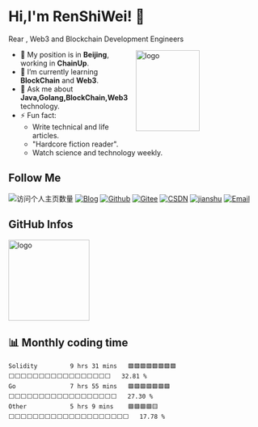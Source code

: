 <!--
**duktig666/duktig666** is a ✨ _special_ ✨ repository because its `README.md` (this file) appears on your GitHub profile.

Here are some ideas to get you started:

- 🔭 I’m currently working on ...
- 🌱 I’m currently learning ...
- 👯 I’m looking to collaborate on ...
- 🤔 I’m looking for help with ...
- 💬 Ask me about ...
- 📫 How to reach me: ...
- 😄 Pronouns: ...
- ⚡ Fun fact: ...

-->



# Hi,I'm RenShiWei! 👋
Rear , Web3 and Blockchain Development Engineers

<img src="https://github-readme-stats-git-masterrstaa-rickstaa.vercel.app/api?username=duktig666&show_icons=true&count_private=true&theme=vue" alt="logo" height="160" align="right" width="50%" />

- 🔭 My position is in **Beijing**, working in **ChainUp**.
- 🌱 I’m currently learning **BlockChain** and **Web3**.
- 💬 Ask me about **Java,Golang,BlockChain,Web3** technology.
- ⚡ Fun fact: 
  - Write technical and life articles.
  - "Hardcore fiction reader".
  - Watch science and technology weekly.

## Follow Me
![访问个人主页数量](https://komarev.com/ghpvc/?username=duktig666&color=green)
[![Blog](https://img.shields.io/badge/-个人博客（duktig.cn）-c14438?style=flat-square&logo=B&logoColor=white)](https://duktig.cn/)
[![Github](https://img.shields.io/github/followers/duktig666?label=Github&style=social)](https://github.com/duktig666)
[![Gitee](https://img.shields.io/badge/-Gitee-EA4335?style=flat-square&logo=Gitee&logoColor=white)](https://gitee.com/duktig666)
[![CSDN](https://img.shields.io/badge/-CSDN-c14438?style=flat-square&logo=C&logoColor=white)](https://blog.csdn.net/qq_42937522?spm=1000.2115.3001.5343)
[![jianshu](https://img.shields.io/badge/-jianshu-c14438?style=flat-square&logo=简&logoColor=white)](https://www.jianshu.com/u/421632ec0dc8)
[![Email](https://img.shields.io/badge/gmail-ren_shi_wei@qq.com-Green?style=flat-square&logo=Gmail&logoColor=white&link=mailto:ren_shi_wei@qq.com)](mailto:ren_shi_wei@qq.com)

## GitHub Infos
<img src="https://github-profile-trophy.vercel.app/?username=duktig666&theme=flat&column=7" alt="logo" height="160" align="center" style="margin: auto;" />

<!-- <a href="https://github.com/duktig666">
  <img src="https://github-readme-stats-git-masterrstaa-rickstaa.vercel.app/api/top-langs/?username=duktig666&layout=compact&theme=vue" />
</a>

[![Anser's wakatime stats](https://github-readme-stats.vercel.app/api/wakatime?username=duktig666&layout=compact&custom_title=Wakatime%20Stats%20(this%20week))](https://wakatime.com/@duktig666)

[![GitHub Streak](https://github-readme-streak-stats.herokuapp.com/?user=duktig666&theme=vue)](https://github.com/duktig666) -->

## :bar_chart: Monthly coding time

<!--START_SECTION:waka-->

```text
Solidity         9 hrs 31 mins   🟩🟩🟩🟩🟩🟩🟩🟩⬜⬜⬜⬜⬜⬜⬜⬜⬜⬜⬜⬜⬜⬜⬜⬜⬜   32.81 %
Go               7 hrs 55 mins   🟩🟩🟩🟩🟩🟩🟩⬜⬜⬜⬜⬜⬜⬜⬜⬜⬜⬜⬜⬜⬜⬜⬜⬜⬜   27.30 %
Other            5 hrs 9 mins    🟩🟩🟩🟩🟨⬜⬜⬜⬜⬜⬜⬜⬜⬜⬜⬜⬜⬜⬜⬜⬜⬜⬜⬜⬜   17.78 %
```

<!--END_SECTION:waka-->

